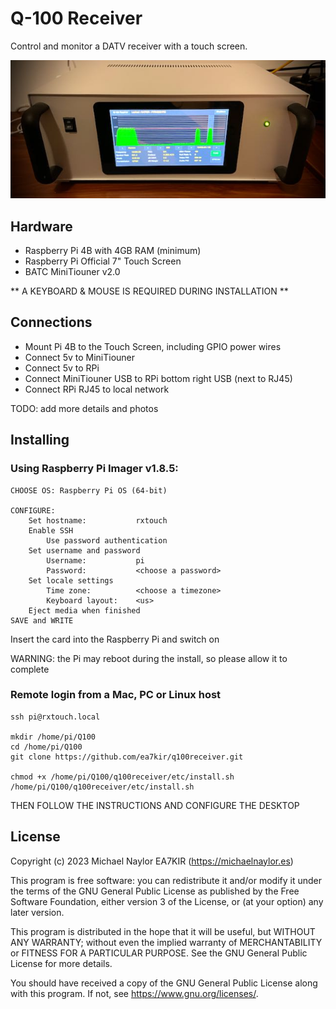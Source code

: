 # Q-100 Receiver

Control and monitor a DATV receiver with a touch screen.

![tx](doc/rx.jpeg)

## Hardware
- Raspberry Pi 4B with 4GB RAM (minimum)
- Raspberry Pi Official 7" Touch Screen
- BATC MiniTiouner v2.0

** A KEYBOARD & MOUSE IS REQUIRED DURING INSTALLATION **

## Connections
- Mount Pi 4B to the Touch Screen, including GPIO power wires
- Connect 5v to MiniTiouner
- Connect 5v to RPi
- Connect MiniTiouner USB to RPi bottom right USB (next to RJ45)
- Connect RPi RJ45 to local network

TODO: add more details and photos
## Installing

### Using Raspberry Pi Imager v1.8.5:
```
CHOOSE OS: Raspberry Pi OS (64-bit)

CONFIGURE:
	Set hostname:			rxtouch
	Enable SSH
		Use password authentication
	Set username and password
		Username:			pi
		Password: 			<choose a password>
	Set locale settings
		Time zone:			<choose a timezone>
		Keyboard layout:	<us>
	Eject media when finished
SAVE and WRITE
```

Insert the card into the Raspberry Pi and switch on

WARNING: the Pi may reboot during the install, so please allow it to complete

### Remote login from a Mac, PC or Linux host
```
ssh pi@rxtouch.local

mkdir /home/pi/Q100
cd /home/pi/Q100
git clone https://github.com/ea7kir/q100receiver.git

chmod +x /home/pi/Q100/q100receiver/etc/install.sh
/home/pi/Q100/q100receiver/etc/install.sh
```

THEN FOLLOW THE INSTRUCTIONS AND CONFIGURE THE DESKTOP

## License
Copyright (c) 2023 Michael Naylor EA7KIR (https://michaelnaylor.es)

This program is free software: you can redistribute it and/or modify it under the terms of the GNU General Public License as published by the Free Software Foundation, either version 3 of the License, or (at your option) any later version.

This program is distributed in the hope that it will be useful, but WITHOUT ANY WARRANTY; without even the implied warranty of MERCHANTABILITY or FITNESS FOR A PARTICULAR PURPOSE. See the GNU General Public License for more details.

You should have received a copy of the GNU General Public License along with this program. If not, see https://www.gnu.org/licenses/.


[def]: doc/rx.jpeg